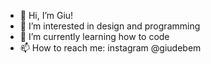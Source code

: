 - 👋 Hi, I’m Giu!
- 👀 I’m interested in design and programming
- 🌱 I’m currently learning how to code
- 📫 How to reach me: instagram @giudebem

<!---
giulianacab/giulianacab is a ✨ special ✨ repository because its `README.md` (this file) appears on your GitHub profile.
You can click the Preview link to take a look at your changes.
--->
